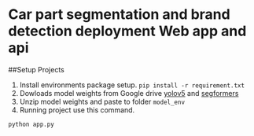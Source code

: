 # Car part segmentation and brand detection deployment Web app and api
##Setup Projects
1. Install environments package setup. 
`pip install -r requirement.txt ` 
2. Dowloads model weights from Google drive [yolov5](https://drive.google.com/file/d/1-8tgADvOHK72j0D74YiuXU1qGhoBX3tF/view) and [segformers](https://drive.google.com/file/d/1-8tgADvOHK72j0D74YiuXU1qGhoBX3tF/view) 
3. Unzip model weights and paste to folder `model_env` 
4. Running project use this command.
```
python app.py
```

